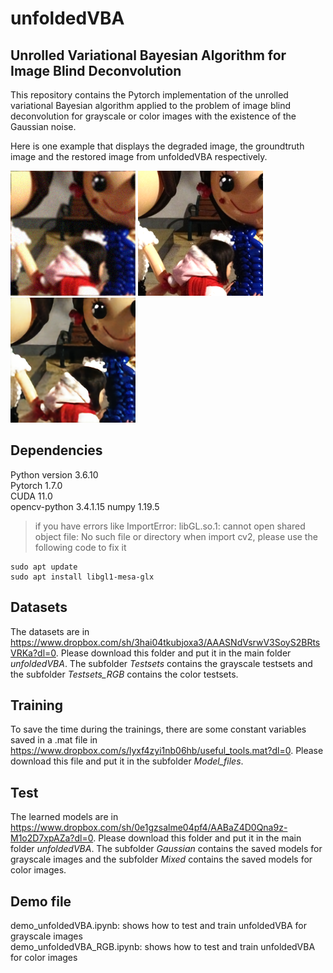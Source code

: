 # unfoldedVBA
## Unrolled Variational Bayesian Algorithm for Image Blind Deconvolution
This repository contains the Pytorch implementation of the unrolled variational Bayesian algorithm applied to the problem of image blind deconvolution for grayscale or color images with the existence of the Gaussian noise.

Here is one example that displays the degraded image, the groundtruth image and the restored image from unfoldedVBA respectively. 
<p float="left">
<img src="examples/y.png" width="200">
<img src="examples/x0.png" width="200">
<img src="examples/mk.png" width="200">
</p>

## Dependencies
Python version 3.6.10\
Pytorch 1.7.0\
CUDA 11.0\
opencv-python 3.4.1.15
numpy 1.19.5
> if you have errors like ImportError: libGL.so.1: cannot open shared object file: No such file or directory when import cv2,
> please use the following code to fix it

```
sudo apt update
sudo apt install libgl1-mesa-glx
```

## Datasets
The datasets are in https://www.dropbox.com/sh/3hai04tkubjoxa3/AAASNdVsrwV3SoyS2BRtsVRKa?dl=0. Please download this folder and put it in the main folder _unfoldedVBA_. The subfolder _Testsets_ contains the grayscale testsets and the subfolder _Testsets_RGB_ contains the color testsets. 

## Training
To save the time during the trainings, there are some constant variables saved in a .mat file in https://www.dropbox.com/s/lyxf4zyi1nb06hb/useful_tools.mat?dl=0. Please download this file and put it in the subfolder _Model_files_. 

## Test
The learned models are in https://www.dropbox.com/sh/0e1gzsalme04pf4/AABaZ4D0Qna9z-M1o2D7xpAZa?dl=0. Please download this folder and put it in the main folder _unfoldedVBA_. The subfolder _Gaussian_ contains the saved models for grayscale images and the subfolder _Mixed_ contains the saved models for color images.

## Demo file
demo_unfoldedVBA.ipynb: shows how to test and train unfoldedVBA for grayscale images\
demo_unfoldedVBA_RGB.ipynb: shows how to test and train unfoldedVBA for color images
